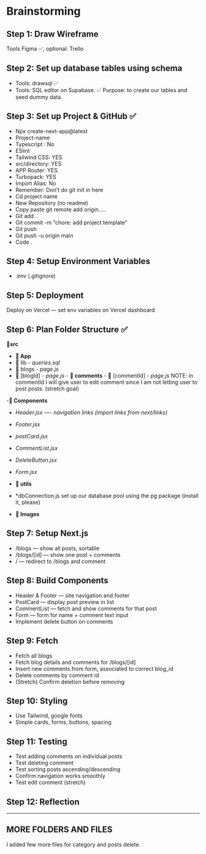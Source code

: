 # Brainstorming 

## Step 1: Draw Wireframe

Tools Figma ✅, optional: Trello

## Step 2: Set up database tables using schema

- Tools: drawsql ✅
- Tools: SQL editor on Supabase. ✅
Purpose: to create our tables and seed dummy data.

## Step 3: Set up Project & GitHub ✅

- Npx create-next-app@latest
- Project-name
- Typescript : No
- ESlint
- Tailwind CSS: YES
- src/directory: YES
- APP Router: YES
- Turbopack: YES
- Import Alias: No
- Remember: Don’t do git init in here
- Cd project name
- New Repository (no readme)
- Copy paste git remote add origin…..
- Git add . 
- Git commit -m “chore: add project template”
- Git push
- Git push -u origin main
- Code .

## Step 4: Setup Environment Variables
- .env (.gitignore)


## Step 5: Deployment

Deploy on Vercel — set env variables on Vercel dashboard

## Step 6: Plan Folder Structure ✅

**📂src**

- **📂 App**
- 📂 lib - *queries.sql*
- 📂 blogs - *page.js*
-  📂 [blogId] - *page.js* - **📂 comments** - 📂 [commentId] - *page.js*
NOTE: in commentId I will give user to edit comment since I am not letting user to post posts. (stretch goal)

-**📂 Components**
- *Header.jsx —- navigation links (import links from next/links)*
- *Footer.jsx*
- *postCard.jsx*
- *CommentList.jsx*
- *DeleteButton.jsx*
- *Form.jsx*

- **📂 utils**
- *dbConnection.js
set up our database pool using the pg package (install it, please)

- **📂 Images**

## Step 7: Setup Next.js

- /blogs — show all posts, sortable
- /blogs/[id] — show one post + comments
- / — redirect to /blogs and comment

## Step 8: Build Components

- Header & Footer — site navigation and footer
- PostCard — display post preview in list
- CommentList — fetch and show comments for that post
- Form — form for name + comment text input
- Implement delete button on comments

## Step 9: Fetch

- Fetch all blogs
- Fetch blog details and comments for /blogs/[id]
- Insert new comments from form, associated to correct blog_id
- Delete comments by comment id
- (Stretch) Confirm deletion before removing

## Step 10: Styling

- Use Tailwind, google fonts 
- Simple cards, forms, buttons, spacing

## Step 11: Testing

- Test adding comments on individual posts
- Test deleting comment
- Test sorting posts ascending/descending
- Confirm navigation works smoothly
- Test edit comment (stretch)

## Step 12: Reflection

---
## MORE FOLDERS AND FILES

I added few more files for category and posts delete.